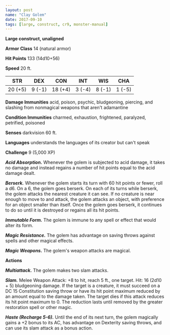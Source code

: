 ```yaml
---
layout: post
name: "Clay Golem"
date: 2017-09-10
tags: [large, construct, cr9, monster-manual]
---
```


**Large construct, unaligned**

**Armor Class** 14 (natural armor)

**Hit Points** 133 (14d10+56)

**Speed** 20 ft.

|   STR   |   DEX   |   CON   |   INT   |   WIS   |   CHA   |
|:-----:|:-----:|:-----:|:-----:|:-----:|:-----:|
| 20 (+5) | 9 (-1) | 18 (+4) | 3 (-4) | 8 (-1) | 1 (-5) |

**Damage Immunities** acid, poison, psychic, bludgeoning, piercing, and slashing from nonmagical weapons that aren't adamantine

**Condition Immunities** charmed, exhaustion, frightened, paralyzed, petrified, poisoned

**Senses** darkvision 60 ft.

**Languages** understands the languages of its creator but can't speak

**Challenge** 9 (5,000 XP)

***Acid Absorption.*** Whenever the golem is subjected to acid damage, it takes no damage and instead regains a number of hit points equal to the acid damage dealt.

***Berserk.*** Whenever the golem starts its turn with 60 hit points or fewer, roll a d6. On a 6, the golem goes berserk. On each of its turns while berserk, the golem attacks the nearest creature it can see. If no creature is near enough to move to and attack, the golem attacks an object, with preference for an object smaller than itself. Once the golem goes berserk, it continues to do so until it is destroyed or regains all its hit points.

***Immutable Form.*** The golem is immune to any spell or effect that would alter its form.

***Magic Resistance.*** The golem has advantage on saving throws against spells and other magical effects.

***Magic Weapons.*** The golem's weapon attacks are magical.

**Actions**

***Multiattack.*** The golem makes two slam attacks.

***Slam.*** Melee Weapon Attack: +8 to hit, reach 5 ft., one target. Hit: 16 (2d10 + 5) bludgeoning damage. If the target is a creature, it must succeed on a DC 15 Constitution saving throw or have its hit point maximum reduced by an amount equal to the damage taken. The target dies if this attack reduces its hit point maximum to 0. The reduction lasts until removed by the greater restoration spell or other magic.

***Haste (Recharge 5-6).*** Until the end of its next turn, the golem magically gains a +2 bonus to its AC, has advantage on Dexterity saving throws, and can use its slam attack as a bonus action.

